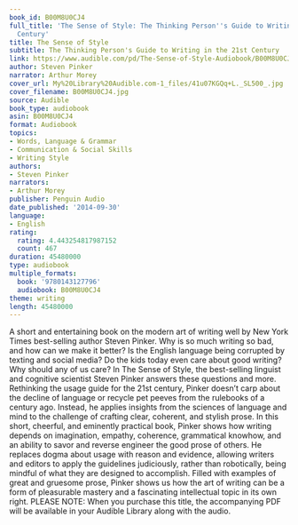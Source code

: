 ```yaml
---
book_id: B00M8U0CJ4
full_title: 'The Sense of Style: The Thinking Person''s Guide to Writing in the 21st
  Century'
title: The Sense of Style
subtitle: The Thinking Person's Guide to Writing in the 21st Century
link: https://www.audible.com/pd/The-Sense-of-Style-Audiobook/B00M8U0CJ4
author: Steven Pinker
narrator: Arthur Morey
cover_url: My%20Library%20Audible.com-1_files/41u07KGQq+L._SL500_.jpg
cover_filename: B00M8U0CJ4.jpg
source: Audible
book_type: audiobook
asin: B00M8U0CJ4
format: Audiobook
topics:
- Words, Language & Grammar
- Communication & Social Skills
- Writing Style
authors:
- Steven Pinker
narrators:
- Arthur Morey
publisher: Penguin Audio
date_published: '2014-09-30'
language:
- English
rating:
  rating: 4.443254817987152
  count: 467
duration: 45480000
type: audiobook
multiple_formats:
  book: '9780143127796'
  audiobook: B00M8U0CJ4
theme: writing
length: 45480000
---
```

A short and entertaining book on the modern art of writing well by New York Times best-selling author Steven Pinker.
Why is so much writing so bad, and how can we make it better? Is the English language being corrupted by texting and social media? Do the kids today even care about good writing? Why should any of us care?
In The Sense of Style, the best-selling linguist and cognitive scientist Steven Pinker answers these questions and more. Rethinking the usage guide for the 21st century, Pinker doesn’t carp about the decline of language or recycle pet peeves from the rulebooks of a century ago. Instead, he applies insights from the sciences of language and mind to the challenge of crafting clear, coherent, and stylish prose.
In this short, cheerful, and eminently practical book, Pinker shows how writing depends on imagination, empathy, coherence, grammatical knowhow, and an ability to savor and reverse engineer the good prose of others. He replaces dogma about usage with reason and evidence, allowing writers and editors to apply the guidelines judiciously, rather than robotically, being mindful of what they are designed to accomplish.
Filled with examples of great and gruesome prose, Pinker shows us how the art of writing can be a form of pleasurable mastery and a fascinating intellectual topic in its own right.
PLEASE NOTE: When you purchase this title, the accompanying PDF will be available in your Audible Library along with the audio.
